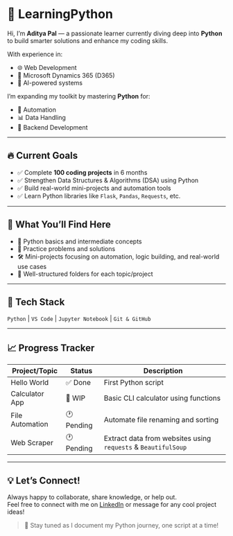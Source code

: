 # 🐍 LearningPython

Hi, I’m **Aditya Pal** — a passionate learner currently diving deep into **Python** to build smarter solutions and enhance my coding skills.

With experience in:
- 🌐 Web Development  
- 🧾 Microsoft Dynamics 365 (D365)  
- 🤖 AI-powered systems  

I’m expanding my toolkit by mastering **Python** for:
- 🚀 Automation  
- 📊 Data Handling  
- 🔧 Backend Development  

---

## 🔥 Current Goals

- ✅ Complete **100 coding projects** in 6 months  
- ✅ Strengthen Data Structures & Algorithms (DSA) using Python  
- ✅ Build real-world mini-projects and automation tools  
- ✅ Learn Python libraries like `Flask`, `Pandas`, `Requests`, etc.

---

## 🧠 What You’ll Find Here

- 📁 Python basics and intermediate concepts  
- 📘 Practice problems and solutions  
- 🛠️ Mini-projects focusing on automation, logic building, and real-world use cases  
- 📂 Well-structured folders for each topic/project  

---

## 🧰 Tech Stack

`Python` | `VS Code` | `Jupyter Notebook` | `Git & GitHub`

---

## 📈 Progress Tracker

| Project/Topic | Status | Description |
|---------------|--------|-------------|
| Hello World   | ✅ Done | First Python script |
| Calculator App | 🚧 WIP | Basic CLI calculator using functions |
| File Automation | 🕐 Pending | Automate file renaming and sorting |
| Web Scraper | 🕐 Pending | Extract data from websites using `requests` & `BeautifulSoup` |

---

## 💡 Let’s Connect!

Always happy to collaborate, share knowledge, or help out.  
Feel free to connect with me on [LinkedIn](https://www.linkedin.com/in/aditya-pal-21816b200/) or message for any cool project ideas!

> 📢 Stay tuned as I document my Python journey, one script at a time!
